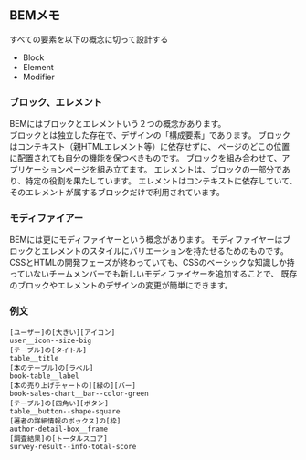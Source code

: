 ## BEMメモ
すべての要素を以下の概念に切って設計する

- Block
- Element
- Modifier

### ブロック、エレメント
BEMにはブロックとエレメントいう２つの概念があります。  
ブロックとは独立した存在で、デザインの「構成要素」であります。
ブロックはコンテキスト（親HTMLエレメント等）に依存せずに、
ページのどこの位置に配置されても自分の機能を保つべきものです。
ブロックを組み合わせて、アプリケーションページを組み立てます。
エレメントは、ブロックの一部分であり、特定の役割を果たしています。 
エレメントはコンテキストに依存していて、そのエレメントが属するブロックだけで利用されています。

### モディファイアー
BEMには更にモディファイヤーという概念があります。
モディファイヤーはブロックとエレメントのスタイルにバリエーションを持たせるためのものです。
CSSとHTMLの開発フェーズが終わっていても、CSSのベーシックな知識しか持っていないチームメンバーでも新しいモディファイヤーを追加することで、
既存のブロックやエレメントのデザインの変更が簡単にできます。

### 例文
```
[ユーザー]の[大きい][アイコン]
user__icon--size-big
[テーブル]の[タイトル]
table__title
[本のテーブル]の[ラベル]
book-table__label
[本の売り上げチャートの][緑の][バー]
book-sales-chart__bar--color-green
[テーブル]の[四角い][ボタン]
table__button--shape-square
[著者の詳細情報のボックス]の[枠]
author-detail-box__frame
[調査結果]の[トータルスコア]
survey-result--info-total-score
```